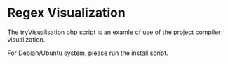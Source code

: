 Regex Visualization
===================

The tryVisualisation php script is an examle of use of the project compiler visualization.

For Debian/Ubuntu system, please run the install script.
